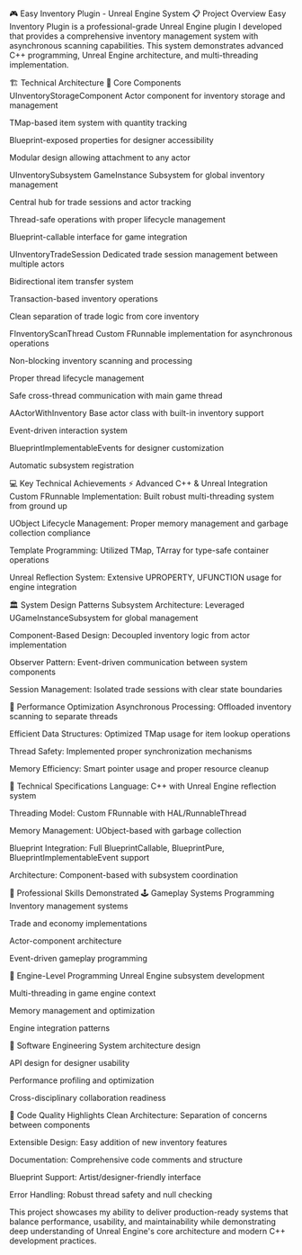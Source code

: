 🎮 Easy Inventory Plugin - Unreal Engine System
📋 Project Overview
Easy Inventory Plugin is a professional-grade Unreal Engine plugin I developed that provides a comprehensive inventory management system with asynchronous scanning capabilities. This system demonstrates advanced C++ programming, Unreal Engine architecture, and multi-threading implementation.

🏗️ Technical Architecture
🧩 Core Components
UInventoryStorageComponent
Actor component for inventory storage and management

TMap-based item system with quantity tracking

Blueprint-exposed properties for designer accessibility

Modular design allowing attachment to any actor

UInventorySubsystem
GameInstance Subsystem for global inventory management

Central hub for trade sessions and actor tracking

Thread-safe operations with proper lifecycle management

Blueprint-callable interface for game integration

UInventoryTradeSession
Dedicated trade session management between multiple actors

Bidirectional item transfer system

Transaction-based inventory operations

Clean separation of trade logic from core inventory

FInventoryScanThread
Custom FRunnable implementation for asynchronous operations

Non-blocking inventory scanning and processing

Proper thread lifecycle management

Safe cross-thread communication with main game thread

AActorWithInventory
Base actor class with built-in inventory support

Event-driven interaction system

BlueprintImplementableEvents for designer customization

Automatic subsystem registration

💻 Key Technical Achievements
⚡ Advanced C++ & Unreal Integration
Custom FRunnable Implementation: Built robust multi-threading system from ground up

UObject Lifecycle Management: Proper memory management and garbage collection compliance

Template Programming: Utilized TMap, TArray for type-safe container operations

Unreal Reflection System: Extensive UPROPERTY, UFUNCTION usage for engine integration

🏛️ System Design Patterns
Subsystem Architecture: Leveraged UGameInstanceSubsystem for global management

Component-Based Design: Decoupled inventory logic from actor implementation

Observer Pattern: Event-driven communication between system components

Session Management: Isolated trade sessions with clear state boundaries

🚀 Performance Optimization
Asynchronous Processing: Offloaded inventory scanning to separate threads

Efficient Data Structures: Optimized TMap usage for item lookup operations

Thread Safety: Implemented proper synchronization mechanisms

Memory Efficiency: Smart pointer usage and proper resource cleanup

🔧 Technical Specifications
Language: C++ with Unreal Engine reflection system

Threading Model: Custom FRunnable with HAL/RunnableThread

Memory Management: UObject-based with garbage collection

Blueprint Integration: Full BlueprintCallable, BlueprintPure, BlueprintImplementableEvent support

Architecture: Component-based with subsystem coordination

🎯 Professional Skills Demonstrated
🕹️ Gameplay Systems Programming
Inventory management systems

Trade and economy implementations

Actor-component architecture

Event-driven gameplay programming

🔧 Engine-Level Programming
Unreal Engine subsystem development

Multi-threading in game engine context

Memory management and optimization

Engine integration patterns

💼 Software Engineering
System architecture design

API design for designer usability

Performance profiling and optimization

Cross-disciplinary collaboration readiness

📁 Code Quality Highlights
Clean Architecture: Separation of concerns between components

Extensible Design: Easy addition of new inventory features

Documentation: Comprehensive code comments and structure

Blueprint Support: Artist/designer-friendly interface

Error Handling: Robust thread safety and null checking

This project showcases my ability to deliver production-ready systems that balance performance, usability, and maintainability while demonstrating deep understanding of Unreal Engine's core architecture and modern C++ development practices.

